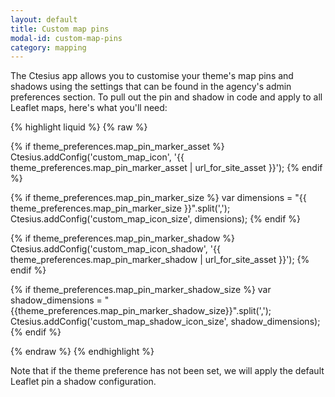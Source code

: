 ```yaml
---
layout: default
title: Custom map pins
modal-id: custom-map-pins
category: mapping
---
```

The Ctesius app allows you to customise your theme's map pins and shadows using the settings that can be found in the agency's admin preferences section. To pull out the pin and shadow in code and apply to all Leaflet maps, here's what you'll need:

{% highlight liquid %}
{% raw %}

{% if theme_preferences.map_pin_marker_asset  %}
 Ctesius.addConfig('custom_map_icon', '{{ theme_preferences.map_pin_marker_asset | url_for_site_asset }}');
{% endif %}

{% if theme_preferences.map_pin_marker_size %}
 var dimensions = "{{ theme_preferences.map_pin_marker_size }}".split(',');
 Ctesius.addConfig('custom_map_icon_size', dimensions);
{% endif %}

{% if theme_preferences.map_pin_marker_shadow %}
 Ctesius.addConfig('custom_map_icon_shadow', '{{ theme_preferences.map_pin_marker_shadow | url_for_site_asset }}');
{% endif %}

{% if theme_preferences.map_pin_marker_shadow_size %}
 var shadow_dimensions = "{{theme_preferences.map_pin_marker_shadow_size}}".split(',');
 Ctesius.addConfig('custom_map_shadow_icon_size', shadow_dimensions);
{% endif %}

{% endraw %}
{% endhighlight %}

Note that if the theme preference has not been set, we will apply the default Leaflet pin a shadow configuration.
